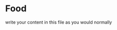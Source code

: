 <h1>Food</h1>
<p>write your content in this file as you would normally</p>
<p><a href="https://www.proprofs.com/quiz-school/quizshow.php?title=mzm3ndc3nw94of&q=1!</a></p>

